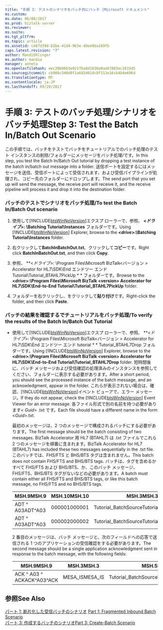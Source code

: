 ```yaml
---
title: "手順 3: テストのシナリオをバッチ内にバッチ |Microsoft ドキュメント"
ms.custom: 
ms.date: 06/08/2017
ms.prod: biztalk-server
ms.reviewer: 
ms.suite: 
ms.tgt_pltfrm: 
ms.topic: article
ms.assetid: c487d39d-b2be-41d4-963e-d0ee9ba169fb
caps.latest.revision: "7"
author: MandiOhlinger
ms.author: mandia
manager: anneta
ms.openlocfilehash: eec20b86b3e921fba8d1636a0aab7803ec1615d5
ms.sourcegitcommit: cb908c540d8f1a692d01dc8f313e16cb4b4e696d
ms.translationtype: MT
ms.contentlocale: ja-JP
ms.lasthandoff: 09/20/2017
---
```

# <a name="step-3-test-the-batch-inbatch-out-scenario"></a><span data-ttu-id="c8624-102">手順 3: テストのバッチ処理/シナリオをバッチ処理</span><span class="sxs-lookup"><span data-stu-id="c8624-102">Step 3: Test the Batch In/Batch Out Scenario</span></span>
<span data-ttu-id="c8624-103">この手順では、バッチをテストでバッチをチュートリアルでのバッチ処理のテスト インスタンスの削除/フォルダーにメッセージをバッチ処理/です。</span><span class="sxs-lookup"><span data-stu-id="c8624-103">In this step, you test the Batch In/Batch Out tutorial by dropping a test instance of the batch in/batch out message into a folder.</span></span> <span data-ttu-id="c8624-104">送信ポートを設定するにはメッセージを送信、受信ポートによって受信されます、および受信パイプラインが処理され、コピー先のフォルダーにドロップします。</span><span class="sxs-lookup"><span data-stu-id="c8624-104">The send port that you set up will send the message, the receive port will receive it, and the receive pipeline will process it and drop it into the destination folder.</span></span>  
  
### <a name="to-test-the-batch-inbatch-out-scenario"></a><span data-ttu-id="c8624-105">バッチのテストでシナリオをバッチ処理/</span><span class="sxs-lookup"><span data-stu-id="c8624-105">To test the Batch In/Batch Out scenario</span></span>  
  
1.  <span data-ttu-id="c8624-106">使用して[!INCLUDE[btsWinNoVersion](../../includes/btswinnoversion-md.md)]エクスプ ローラーで、参照、   **\<*ドライブ*>: \Batching Tutorial\Instances** フォルダーです。</span><span class="sxs-lookup"><span data-stu-id="c8624-106">Using [!INCLUDE[btsWinNoVersion](../../includes/btswinnoversion-md.md)] Explorer, browse to the **\<*drive*>:\Batching Tutorial\Instances** folder.</span></span>  
  
2.  <span data-ttu-id="c8624-107">右クリックして**BatchInBatchOut.txt**、クリックして**コピー**です。</span><span class="sxs-lookup"><span data-stu-id="c8624-107">Right click **BatchInBatchOut.txt**, and then click **Copy**.</span></span>  
  
3.  <span data-ttu-id="c8624-108">参照、   **\<*ドライブ*>: \Program Files\Microsoft BizTalk\<バージョン > Accelerator for HL7\SDK\End エンドツー エンド Tutorial\Tutorial_BTAHL7PickUp * * フォルダーです。</span><span class="sxs-lookup"><span data-stu-id="c8624-108">Browse to the **\<*drive*>:\Program Files\Microsoft BizTalk \<version> Accelerator for HL7\SDK\End-to-End Tutorial\Tutorial_BTAHL7PickUp** folder.</span></span>  
  
4.  <span data-ttu-id="c8624-109">フォルダーを右クリックし、をクリックして**貼り付け**です。</span><span class="sxs-lookup"><span data-stu-id="c8624-109">Right-click the folder, and then click **Paste**.</span></span>  
  
### <a name="to-verify-the-results-of-the-batch-inbatch-out-tutorial"></a><span data-ttu-id="c8624-110">バッチの結果を確認するでチュートリアルをバッチ処理/</span><span class="sxs-lookup"><span data-stu-id="c8624-110">To verify the results of the Batch In/Batch Out Tutorial</span></span>  
  
-   <span data-ttu-id="c8624-111">使用して[!INCLUDE[btsWinNoVersion](../../includes/btswinnoversion-md.md)]エクスプ ローラーで、参照、   **\<*ドライブ*>: \Program Files\Microsoft BizTalk\<バージョン > Accelerator for HL7\SDK\End エンドツー エンド tutorial \* * Tutorial_BTAHL7Drop フォルダーです。</span><span class="sxs-lookup"><span data-stu-id="c8624-111">Using [!INCLUDE[btsWinNoVersion](../../includes/btswinnoversion-md.md)] Explorer, browse to the **\<*drive*>:\Program Files\Microsoft BizTalk \<version> Accelerator for HL7\SDK\End-to-End Tutorial\Tutorial_BTAHL7Drop** folder.</span></span> <span data-ttu-id="c8624-112">短時間後に、バッチ メッセージおよび受信確認の処理済みのインスタンスを参照してください、フォルダーに表示する必要があります。</span><span class="sxs-lookup"><span data-stu-id="c8624-112">After a short period, you should see the processed instance of the batch message, and an acknowledgment, appear in the folder.</span></span> <span data-ttu-id="c8624-113">これらが表示されない場合は、確認、[!INCLUDE[btsWinNoVersion](../../includes/btswinnoversion-md.md)]イベント ビューアで、エラー メッセージ。</span><span class="sxs-lookup"><span data-stu-id="c8624-113">If they do not appear, check the [!INCLUDE[btsWinNoVersion](../../includes/btswinnoversion-md.md)] Event Viewer for an error message.</span></span> <span data-ttu-id="c8624-114">各ファイル形式で別の名前を持つ必要があります\< *Guid*> .txt です。</span><span class="sxs-lookup"><span data-stu-id="c8624-114">Each file should have a different name in the form \<*Guid*>.txt.</span></span>  
  
     <span data-ttu-id="c8624-115">最初のメッセージは、2 つのメッセージで構成されるバッチにする必要があります。</span><span class="sxs-lookup"><span data-stu-id="c8624-115">The first message should be the batch consisting of two messages.</span></span> <span data-ttu-id="c8624-116">BizTalk Accelerator 用 HL7 (BTAHL7) は .txt ファイルでこれら 2 つのメッセージを順番に含まれます。</span><span class="sxs-lookup"><span data-stu-id="c8624-116">BizTalk Accelerator for HL7 (BTAHL7) has included these two messages sequentially in the .txt file.</span></span> <span data-ttu-id="c8624-117">このバッチでは、FHS/FTS と BHS/BTS タグは含まれません。</span><span class="sxs-lookup"><span data-stu-id="c8624-117">This batch does not contain FHS/FTS and BHS/BTS tags.</span></span> <span data-ttu-id="c8624-118">バッチは、タグを含めるかすべて FHS/FTS および BHS/BTS、か、このバッチ メッセージ、FHS/FTS、BHS/BTS タグがないなどの必要があります。</span><span class="sxs-lookup"><span data-stu-id="c8624-118">A batch must contain either all FHS/FTS and BHS/BTS tags, or like this batch message, no FHS/FTS and no BHS/BTS tags.</span></span>  
  
    |<span data-ttu-id="c8624-119">MSH.9</span><span class="sxs-lookup"><span data-stu-id="c8624-119">MSH.9</span></span>|<span data-ttu-id="c8624-120">MSH.10</span><span class="sxs-lookup"><span data-stu-id="c8624-120">MSH.10</span></span>|<span data-ttu-id="c8624-121">MSH.3</span><span class="sxs-lookup"><span data-stu-id="c8624-121">MSH.3</span></span>|<span data-ttu-id="c8624-122">MSH.5</span><span class="sxs-lookup"><span data-stu-id="c8624-122">MSH.5</span></span>|  
    |-----------|------------|-----------|-----------|  
    |<span data-ttu-id="c8624-123">ADT ^ A03</span><span class="sxs-lookup"><span data-stu-id="c8624-123">ADT^A03</span></span>|<span data-ttu-id="c8624-124">000001</span><span class="sxs-lookup"><span data-stu-id="c8624-124">000001</span></span>|<span data-ttu-id="c8624-125">Tutorial_BatchSource</span><span class="sxs-lookup"><span data-stu-id="c8624-125">Tutorial_BatchSource</span></span>|<span data-ttu-id="c8624-126">MESA_IS</span><span class="sxs-lookup"><span data-stu-id="c8624-126">MESA_IS</span></span>|  
    |<span data-ttu-id="c8624-127">ADT ^ A03</span><span class="sxs-lookup"><span data-stu-id="c8624-127">ADT^A03</span></span>|<span data-ttu-id="c8624-128">000002</span><span class="sxs-lookup"><span data-stu-id="c8624-128">000002</span></span>|<span data-ttu-id="c8624-129">Tutorial_BatchSource</span><span class="sxs-lookup"><span data-stu-id="c8624-129">Tutorial_BatchSource</span></span>|<span data-ttu-id="c8624-130">MESA_IS</span><span class="sxs-lookup"><span data-stu-id="c8624-130">MESA_IS</span></span>|  
  
     <span data-ttu-id="c8624-131">2 番目のメッセージは、バッチ メッセージと、次のフィールドへの応答で送信される 1 つのアプリケーションの受信確認をする必要があります。</span><span class="sxs-lookup"><span data-stu-id="c8624-131">The second message should be a single application acknowledgment sent in response to the batch message, with the following fields:</span></span>  
  
    |<span data-ttu-id="c8624-132">MSH.9</span><span class="sxs-lookup"><span data-stu-id="c8624-132">MSH.9</span></span>|<span data-ttu-id="c8624-133">MSH.3</span><span class="sxs-lookup"><span data-stu-id="c8624-133">MSH.3</span></span>|<span data-ttu-id="c8624-134">MSH.5</span><span class="sxs-lookup"><span data-stu-id="c8624-134">MSH.5</span></span>|<span data-ttu-id="c8624-135">MSA.1</span><span class="sxs-lookup"><span data-stu-id="c8624-135">MSA.1</span></span>|<span data-ttu-id="c8624-136">MSA.2</span><span class="sxs-lookup"><span data-stu-id="c8624-136">MSA.2</span></span>|  
    |-----------|-----------|-----------|-----------|-----------|  
    |<span data-ttu-id="c8624-137">ACK ^ A03 ^ ACK</span><span class="sxs-lookup"><span data-stu-id="c8624-137">ACK^A03^ACK</span></span>|<span data-ttu-id="c8624-138">MESA_IS</span><span class="sxs-lookup"><span data-stu-id="c8624-138">MESA_IS</span></span>|<span data-ttu-id="c8624-139">Tutorial_BatchSource</span><span class="sxs-lookup"><span data-stu-id="c8624-139">Tutorial_BatchSource</span></span>|<span data-ttu-id="c8624-140">AA</span><span class="sxs-lookup"><span data-stu-id="c8624-140">AA</span></span>|<span data-ttu-id="c8624-141">000001</span><span class="sxs-lookup"><span data-stu-id="c8624-141">000001</span></span>|  
  
## <a name="see-also"></a><span data-ttu-id="c8624-142">参照</span><span class="sxs-lookup"><span data-stu-id="c8624-142">See Also</span></span>  
 <span data-ttu-id="c8624-143">[パート 1: 断片化した受信バッチのシナリオ](../../adapters-and-accelerators/accelerator-hl7/part-1-fragmented-inbound-batch-scenario.md) </span><span class="sxs-lookup"><span data-stu-id="c8624-143">[Part 1: Fragmented Inbound Batch Scenario](../../adapters-and-accelerators/accelerator-hl7/part-1-fragmented-inbound-batch-scenario.md) </span></span>  
 [<span data-ttu-id="c8624-144">パート 3: 作成するバッチのシナリオ</span><span class="sxs-lookup"><span data-stu-id="c8624-144">Part 3: Create-Batch Scenario</span></span>](../../adapters-and-accelerators/accelerator-hl7/part-3-create-batch-scenario.md)